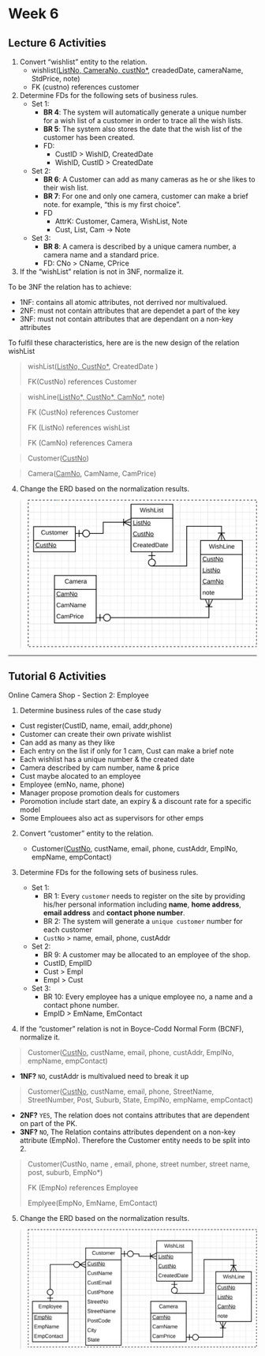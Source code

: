 # Week 6

## Lecture 6 Activities

1. Convert “wishlist” entity to the relation.
   - wishlist(<u>ListNo, CameraNo, custNo*</u>, creadedDate, cameraName, StdPrice, note)
   - FK (custno) references customer
2. Determine FDs for the following sets of business rules.
   - Set 1:
     - **BR 4**: The system will automatically generate a unique number for a wish list of a customer in order to trace all the wish lists.
     - **BR 5**: The system also stores the date that the wish list of the customer has been created.
     - FD:
       - CustID > WishID, CreatedDate
       - WishID, CustID > CreatedDate
   - Set 2:
     - **BR 6**: A Customer can add as many cameras as he or she likes to their wish list. 
     - **BR 7**: For one and only one camera, customer can make a brief note. for example, “this is my first choice”.
     - FD
       - AttrK: Customer, Camera, WishList, Note
       - Cust, List, Cam -> Note
   - Set 3:
     - **BR 8**: A camera is described by a unique camera number, a camera name and a standard price.
     - FD: CNo > CName, CPrice
3. If the “wishList” relation is not in 3NF, normalize it.

To be 3NF the relation has to achieve:

- 1NF: contains all atomic attributes, not derrived nor multivalued.
- 2NF: must not contain attributes that are dependet a part of the key
- 3NF: must not contain attributes that are dependant on a non-key attributes

To fulfil these characteristics, here are is the new design of the relation wishList

> wishList(<u>ListNo, CustNo*</u>, CreatedDate )
>
> FK(CustNo) references Customer

> wishLine(<u>ListNo*, CustNo*, CamNo*</u>, note)
>
> FK (CustNo) references Customer
> 
> FK (ListNo) references wishList
>
> FK (CamNo) references Camera

> Customer(<u>CustNo</u>)

> Camera(<u>CamNo</u>, CamName, CamPrice)

4. Change the ERD based on the normalization results.

> ![lol](./img/w6_a.png)

---

## Tutorial 6 Activities

Online Camera Shop - Section 2: Employee

1. Determine business rules of the case study

- Cust register(CustID, name, email, addr,phone)
- Customer can create their own private wishlist
- Can add as many as they like
- Each entry on the list if only for 1 cam, Cust can make a brief note
- Each wishlist has a unique number & the created date
- Camera described by cam number, name & price
- Cust maybe alocated to an employee
- Employee (emNo, name, phone)
- Manager propose promotion deals for customers
- Poromotion include start date, an expiry & a discount rate for a specific model
- Some Emplouees also act as supervisors for other emps

2. Convert “customer” entity to the relation.
   - Customer(<u>CustNo</u>, custName, email, phone, custAddr, EmplNo, empName, empContact)
3. Determine FDs for the following sets of business rules.
   - Set 1:
     - BR 1: Every `customer` needs to register on the site by providing his/her personal information including **name**, **home address**, **email address** and **contact phone number**.
     - BR 2: The system will generate a `unique customer` number for each customer
     - `CustNo` > name, email, phone, custAddr
   - Set 2:
     - BR 9: A customer may be allocated to an employee of the shop.
     - CustID, EmplID
     - Cust > Empl
     - Empl > Cust
   - Set 3:
     - BR 10: Every employee has a unique employee no, a name and a contact phone number.
     - EmpID > EmName, EmContact

4. If the “customer” relation is not in Boyce-Codd Normal Form (BCNF), normalize it.

> Customer(<u>CustNo</u>, custName, email, phone, custAddr, EmplNo, empName, empContact)

- **1NF?** `NO`, custAddr is multivalued need to break it up

> Customer(<u>CustNo</u>, custName, email, phone, StreetName, StreetNumber, Post, Suburb, State, EmplNo, empName, empContact)

- **2NF?** `YES`, The relation does not contains attributes that are dependent on part of the PK.
- **3NF?** `NO`, The Relation contains attributes dependent on a non-key attribute (EmpNo). Therefore the Customer entity needs to be split into 2.

> Customer(CustNo, name , email, phone, street number, street name, post, suburb, EmpNo*)
>
> FK (EmpNo) references Employee
>
> Emplyee(EmpNo, EmName, EmContact)

5. Change the ERD based on the normalization results.

> ![w6](img/w6_b.png)
